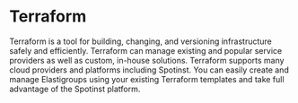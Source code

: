 # Terraform

Terraform is a tool for building, changing, and versioning infrastructure safely and efficiently. Terraform can manage existing and popular service providers as well as custom, in-house solutions. Terraform supports many cloud providers and platforms including Spotinst. You can easily create and manage Elastigroups using your existing Terraform templates and take full advantage of the Spotinst platform.
